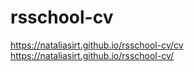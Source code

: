 # rsschool-cv
https://nataliasirt.github.io/rsschool-cv/cv
https://nataliasirt.github.io/rsschool-cv/
